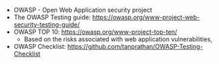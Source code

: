 - OWASP - Open Web Application security project
- The OWASP Testing guide: https://owasp.org/www-project-web-security-testing-guide/
- OWASP TOP 10: https://owasp.org/www-project-top-ten/
	- Based on the risks associated with web application vulnerabilities, 
- OWASP Checklist: https://github.com/tanprathan/OWASP-Testing-Checklist
